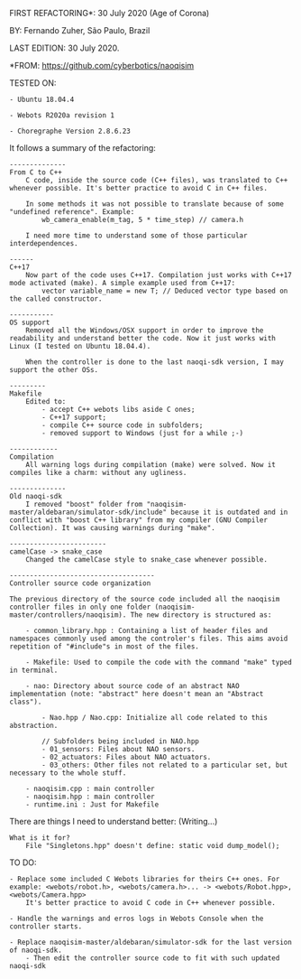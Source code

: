 FIRST REFACTORING*: 30 July 2020 (Age of Corona)
    
BY: Fernando Zuher, São Paulo, Brazil

LAST EDITION: 30 July 2020.

*FROM: https://github.com/cyberbotics/naoqisim

TESTED ON:

    - Ubuntu 18.04.4

    - Webots R2020a revision 1

    - Choregraphe Version 2.8.6.23

It follows a summary of the refactoring:

    --------------
    From C to C++
        C code, inside the source code (C++ files), was translated to C++ whenever possible. It's better practice to avoid C in C++ files.

        In some methods it was not possible to translate because of some "undefined reference". Example:
            wb_camera_enable(m_tag, 5 * time_step) // camera.h

        I need more time to understand some of those particular interdependences.

    ------
    C++17
        Now part of the code uses C++17. Compilation just works with C++17 mode activated (make). A simple example used from C++17:        
            vector variable_name = new T; // Deduced vector type based on the called constructor.

    -----------
    OS support
        Removed all the Windows/OSX support in order to improve the readability and understand better the code. Now it just works with Linux (I tested on Ubuntu 18.04.4).

        When the controller is done to the last naoqi-sdk version, I may support the other OSs.

    ---------
    Makefile
        Edited to:
            - accept C++ webots libs aside C ones;
            - C++17 support;
            - compile C++ source code in subfolders;
            - removed support to Windows (just for a while ;-)

    ------------
    Compilation
        All warning logs during compilation (make) were solved. Now it compiles like a charm: without any ugliness.

    --------------
    Old naoqi-sdk
        I removed "boost" folder from "naoqisim-master/aldebaran/simulator-sdk/include" because it is outdated and in conflict with "boost C++ library" from my compiler (GNU Compiler Collection). It was causing warnings during "make".

    ------------------------
    camelCase -> snake_case
        Changed the camelCase style to snake_case whenever possible.

    ------------------------------------
    Controller source code organization

    The previous directory of the source code included all the naoqisim controller files in only one folder (naoqisim-master/controllers/naoqisim). The new directory is structured as:

        - common_library.hpp : Containing a list of header files and namespaces commonly used among the controler's files. This aims avoid repetition of "#include"s in most of the files.

        - Makefile: Used to compile the code with the command "make" typed in terminal.

        - nao: Directory about source code of an abstract NAO implementation (note: "abstract" here doesn't mean an "Abstract class").
            
            - Nao.hpp / Nao.cpp: Initialize all code related to this abstraction.
                
            // Subfolders being included in NAO.hpp
            - 01_sensors: Files about NAO sensors.
            - 02_actuators: Files about NAO actuators.
            - 03_others: Other files not related to a particular set, but necessary to the whole stuff.
            
        - naoqisim.cpp : main controller
        - naoqisim.hpp : main controller
        - runtime.ini : Just for Makefile


There are things I need to understand better:
(Writing...)

    What is it for?
        File "Singletons.hpp" doesn't define: static void dump_model();


TO DO:

    - Replace some included C Webots libraries for theirs C++ ones. For example: <webots/robot.h>, <webots/camera.h>... -> <webots/Robot.hpp>, <webots/Camera.hpp>
        It's better practice to avoid C code in C++ whenever possible.
    
    - Handle the warnings and erros logs in Webots Console when the controller starts.

    - Replace naoqisim-master/aldebaran/simulator-sdk for the last version of naoqi-sdk.
        - Then edit the controller source code to fit with such updated naoqi-sdk

